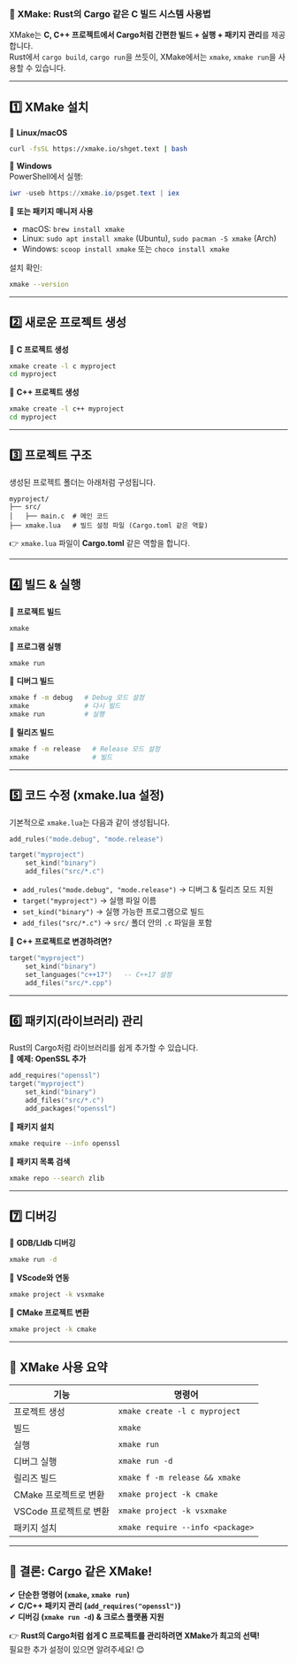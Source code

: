 ### 🚀 **XMake: Rust의 Cargo 같은 C 빌드 시스템 사용법**

XMake는 **C, C++ 프로젝트에서 Cargo처럼 간편한 빌드 + 실행 + 패키지 관리**를 제공합니다.  
Rust에서 `cargo build`, `cargo run`을 쓰듯이, XMake에서는 `xmake`, `xmake run`을 사용할 수 있습니다.

---

## **1️⃣ XMake 설치**

📌 **Linux/macOS**

```sh
curl -fsSL https://xmake.io/shget.text | bash
```

📌 **Windows**  
PowerShell에서 실행:

```powershell
iwr -useb https://xmake.io/psget.text | iex
```

📌 **또는 패키지 매니저 사용**

- macOS: `brew install xmake`
- Linux: `sudo apt install xmake` (Ubuntu), `sudo pacman -S xmake` (Arch)
- Windows: `scoop install xmake` 또는 `choco install xmake`

설치 확인:

```sh
xmake --version
```

---

## **2️⃣ 새로운 프로젝트 생성**

📌 **C 프로젝트 생성**

```sh
xmake create -l c myproject
cd myproject
```

📌 **C++ 프로젝트 생성**

```sh
xmake create -l c++ myproject
cd myproject
```

---

## **3️⃣ 프로젝트 구조**

생성된 프로젝트 폴더는 아래처럼 구성됩니다.

```
myproject/
├── src/
│   ├── main.c  # 메인 코드
├── xmake.lua   # 빌드 설정 파일 (Cargo.toml 같은 역할)
```

👉 `xmake.lua` 파일이 **Cargo.toml** 같은 역할을 합니다.

---

## **4️⃣ 빌드 & 실행**

📌 **프로젝트 빌드**

```sh
xmake
```

📌 **프로그램 실행**

```sh
xmake run
```

📌 **디버그 빌드**

```sh
xmake f -m debug   # Debug 모드 설정
xmake              # 다시 빌드
xmake run          # 실행
```

📌 **릴리즈 빌드**

```sh
xmake f -m release   # Release 모드 설정
xmake                # 빌드
```

---

## **5️⃣ 코드 수정 (xmake.lua 설정)**

기본적으로 `xmake.lua`는 다음과 같이 생성됩니다.

```lua
add_rules("mode.debug", "mode.release")

target("myproject")
    set_kind("binary")
    add_files("src/*.c")
```

- `add_rules("mode.debug", "mode.release")` → 디버그 & 릴리즈 모드 지원
- `target("myproject")` → 실행 파일 이름
- `set_kind("binary")` → 실행 가능한 프로그램으로 빌드
- `add_files("src/*.c")` → `src/` 폴더 안의 `.c` 파일을 포함

📌 **C++ 프로젝트로 변경하려면?**

```lua
target("myproject")
    set_kind("binary")
    set_languages("c++17")   -- C++17 설정
    add_files("src/*.cpp")
```

---

## **6️⃣ 패키지(라이브러리) 관리**

Rust의 Cargo처럼 라이브러리를 쉽게 추가할 수 있습니다.  
📌 **예제: OpenSSL 추가**

```lua
add_requires("openssl")
target("myproject")
    set_kind("binary")
    add_files("src/*.c")
    add_packages("openssl")
```

📌 **패키지 설치**

```sh
xmake require --info openssl
```

📌 **패키지 목록 검색**

```sh
xmake repo --search zlib
```

---

## **7️⃣ 디버깅**

📌 **GDB/Lldb 디버깅**

```sh
xmake run -d
```

📌 **VScode와 연동**

```sh
xmake project -k vsxmake
```

📌 **CMake 프로젝트 변환**

```sh
xmake project -k cmake
```

---

## **🎯 XMake 사용 요약**

|기능|명령어|
|---|---|
|프로젝트 생성|`xmake create -l c myproject`|
|빌드|`xmake`|
|실행|`xmake run`|
|디버그 실행|`xmake run -d`|
|릴리즈 빌드|`xmake f -m release && xmake`|
|CMake 프로젝트로 변환|`xmake project -k cmake`|
|VSCode 프로젝트로 변환|`xmake project -k vsxmake`|
|패키지 설치|`xmake require --info <package>`|

---

## **🚀 결론: Cargo 같은 XMake!**

✔ **단순한 명령어 (`xmake`, `xmake run`)**  
✔ **C/C++ 패키지 관리 (`add_requires("openssl")`)**  
✔ **디버깅 (`xmake run -d`) & 크로스 플랫폼 지원**

👉 **Rust의 Cargo처럼 쉽게 C 프로젝트를 관리하려면 XMake가 최고의 선택!**  
필요한 추가 설정이 있으면 알려주세요! 😊